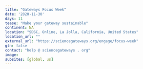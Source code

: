 ```yaml
---
title: "Gateways Focus Week"
date: '2020-11-30'
days: 11
tease: "Make your gateway sustainable"
continent: NA
location: "SDSC, Online, La Jolla, California, United States"
location_url: ""
external_url: "https://sciencegateways.org/engage/focus-week"
gtn: false
contact: "help @ sciencegateways . org"
image: 
subsites: [global, us]
---
```

